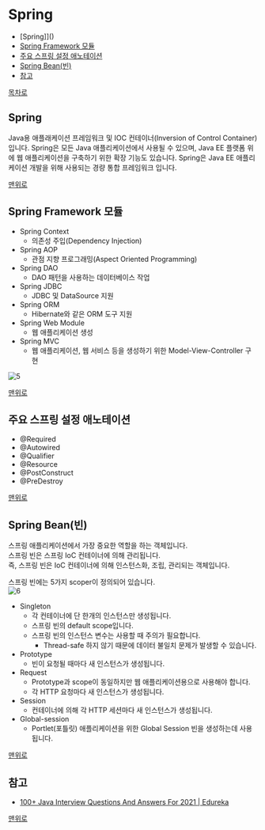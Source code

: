 # Spring
* [Spring]]()
* [Spring Framework 모듈]()
* [주요 스프링 설정 애노테이션]()
* [Spring Bean(빈)]()
* [참고](#참고)

[목차로](https://github.com/smpark1020/tech-interview#%EB%AA%A9%EC%B0%A8)

## Spring
Java용 애플래케이션 프레임워크 및 IOC 컨테이너(Inversion of Control Container) 입니다.
Spring은 모든 Java 애플리케이션에서 사용될 수 있으며, Java EE 플랫폼 위에 웹 애플리케이션을 구축하기 위한 확장 기능도 있습니다.
Spring은 Java EE 애플리케이션 개발을 위해 사용되는 경량 통합 프레임워크 입니다.

[맨위로](#spring)

## Spring Framework 모듈
* Spring Context
  * 의존성 주입(Dependency Injection)
* Spring AOP
  * 관점 지향 프로그래밍(Aspect Oriented Programming)
* Spring DAO
  * DAO 패턴을 사용하는 데이터베이스 작업
* Spring JDBC
  * JDBC 및 DataSource 지원
* Spring ORM
  * Hibernate와 같은 ORM 도구 지원
* Spring Web Module
  * 웹 애플리케이션 생성
* Spring MVC
  * 웹 애플리케이션, 웹 서비스 등을 생성하기 위한 Model-View-Controller 구현

![5]()

[맨위로](#spring)

## 주요 스프링 설정 애노테이션
* @Required
* @Autowired
* @Qualifier
* @Resource
* @PostConstruct
* @PreDestroy

[맨위로](#spring)

## Spring Bean(빈)
스프링 애플리케이션에서 가장 중요한 역할을 하는 객체입니다.   
스프링 빈은 스프링 IoC 컨테이너에 의해 관리됩니다.   
즉, 스프링 빈은 IoC 컨테이너에 의해 인스턴스화, 조립, 관리되는 객체입니다.   

스프링 빈에는 5가지 scoper이 정의되어 있습니다.      
![6]()
* Singleton
  * 각 컨테이너에 단 한개의 인스턴스만 생성됩니다.
  * 스프링 빈의 default scope입니다.   
  * 스프링 빈의 인스턴스 변수는 사용할 때 주의가 필요합니다.
    * Thread-safe 하지 않기 때문에 데이터 불일치 문제가 발생할 수 있습니다.
* Prototype
  * 빈이 요청될 때마다 새 인스턴스가 생성됩니다.
* Request
  * Prototype과 scope이 동일하지만 웹 애플리케이션용으로 사용해야 합니다.
  * 각 HTTP 요청마다 새 인스턴스가 생성됩니다.
* Session
  * 컨테이너에 의해 각 HTTP 세션마다 새 인스턴스가 생성됩니다.
* Global-session
  * Portlet(포틀릿) 애플리케이션을 위한 Global Session 빈을 생성하는데 사용됩니다.

[맨위로](#spring)



## 참고
* [100+ Java Interview Questions And Answers For 2021 | Edureka](https://www.edureka.co/blog/interview-questions/java-interview-questions/)

[맨위로](#spring)
